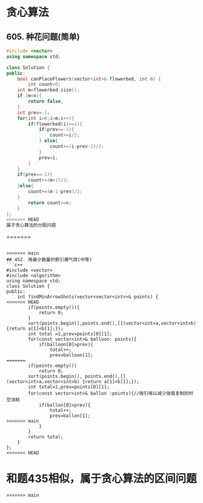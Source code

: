 # 贪心算法

## 605. 种花问题(简单)

```c++
#include <vector>
using namespace std;

class Solution {
public:
    bool canPlaceFlowers(vector<int>& flowerbed, int n) {
        int count=0;
    int m=flowerbed.size();
    if (m<n){
        return false;
    }
    int prev=-1;
    for(int i=0;i<m;i++){
        if(flowerbed[i]==1){
            if(prev==-1){
                count+=i/2;
            } else{
                count+=(i-prev-2)/2;
            }
            prev=i;
        }
    }
    if(prev==-1){
        count+=(m+1)/2;
    }else{
        count+=(m-1-prev)/2;
    }
        return count>=n;
    }
};
<<<<<<< HEAD
属于贪心算法的分配问题
```
=======
```

>>>>>>> main
## 452. 用最少数量的箭引爆气球(中等)
```c++
#include <vector>
#include <algorithm>
using namespace std;
class Solution {
public:
    int findMinArrowShots(vector<vector<int>>& points) {
<<<<<<< HEAD
        if(points.empty()){
            return 0;
        }
        sort(points.begin(),points.end(),[](vector<int>a,vector<int>b){return a[1]<b[1];});
        int total =1,prev=points[0][1];
        for(const vector<int>& balloon: points){
            if(balloon[0]>prev){
                total++;
                prev=balloon[1];
=======
        if(points.empty())
            return 0;
        sort(points.begin(), points.end(),[](vector<int>a,vector<int>b) {return a[1]<b[1];});
        int total=1,prev=points[0][1];
        for(const vector<int>& ballon :points){//按引用以减少按值复制的时空消耗
            if(ballon[0]>prev){
                total++;
                prev=ballon[1];
>>>>>>> main
            }
        }
        return total;
    }
};
<<<<<<< HEAD
```
和题435相似，属于贪心算法的区间问题
=======
```
>>>>>>> main
